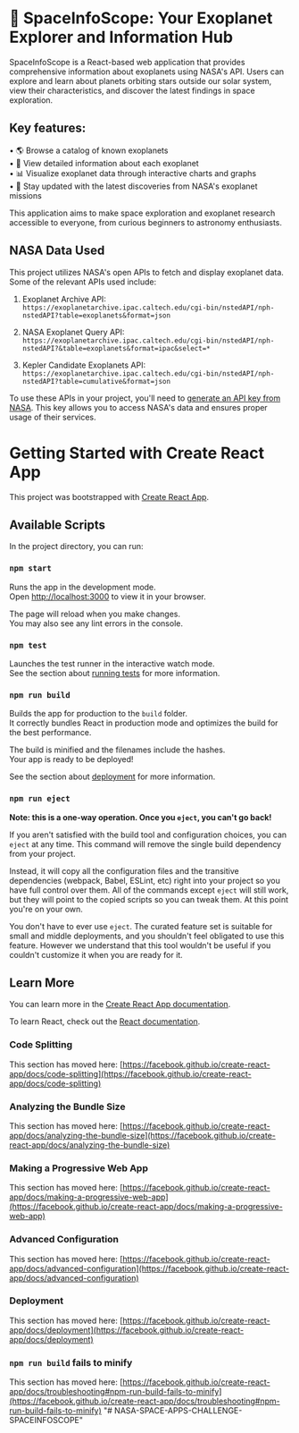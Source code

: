 # 🚀 SpaceInfoScope: Your Exoplanet Explorer and Information Hub

SpaceInfoScope is a React-based web application that provides comprehensive information about exoplanets using NASA's API. Users can explore and learn about planets orbiting stars outside our solar system, view their characteristics, and discover the latest findings in space exploration.

## Key features:

• 🌎 Browse a catalog of known exoplanets<br />
• 🔬 View detailed information about each exoplanet<br />
• 📊 Visualize exoplanet data through interactive charts and graphs<br />
• 🚀 Stay updated with the latest discoveries from NASA's exoplanet missions<br />

This application aims to make space exploration and exoplanet research accessible to everyone, from curious beginners to astronomy enthusiasts.

## NASA Data Used

This project utilizes NASA's open APIs to fetch and display exoplanet data. Some of the relevant APIs used include:

1. Exoplanet Archive API:
   `https://exoplanetarchive.ipac.caltech.edu/cgi-bin/nstedAPI/nph-nstedAPI?table=exoplanets&format=json`

2. NASA Exoplanet Query API:
   `https://exoplanetarchive.ipac.caltech.edu/cgi-bin/nstedAPI/nph-nstedAPI?&table=exoplanets&format=ipac&select=*`

3. Kepler Candidate Exoplanets API:
   `https://exoplanetarchive.ipac.caltech.edu/cgi-bin/nstedAPI/nph-nstedAPI?table=cumulative&format=json`

To use these APIs in your project, you'll need to [generate an API key from NASA](https://api.nasa.gov/). This key allows you to access NASA's data and ensures proper usage of their services.

# Getting Started with Create React App

This project was bootstrapped with [Create React App](https://github.com/facebook/create-react-app).

## Available Scripts

In the project directory, you can run:

### `npm start`

Runs the app in the development mode.\
Open [http://localhost:3000](http://localhost:3000) to view it in your browser.

The page will reload when you make changes.\
You may also see any lint errors in the console.

### `npm test`

Launches the test runner in the interactive watch mode.\
See the section about [running tests](https://facebook.github.io/create-react-app/docs/running-tests) for more information.

### `npm run build`

Builds the app for production to the `build` folder.\
It correctly bundles React in production mode and optimizes the build for the best performance.

The build is minified and the filenames include the hashes.\
Your app is ready to be deployed!

See the section about [deployment](https://facebook.github.io/create-react-app/docs/deployment) for more information.

### `npm run eject`

**Note: this is a one-way operation. Once you `eject`, you can't go back!**

If you aren't satisfied with the build tool and configuration choices, you can `eject` at any time. This command will remove the single build dependency from your project.

Instead, it will copy all the configuration files and the transitive dependencies (webpack, Babel, ESLint, etc) right into your project so you have full control over them. All of the commands except `eject` will still work, but they will point to the copied scripts so you can tweak them. At this point you're on your own.

You don't have to ever use `eject`. The curated feature set is suitable for small and middle deployments, and you shouldn't feel obligated to use this feature. However we understand that this tool wouldn't be useful if you couldn't customize it when you are ready for it.

## Learn More

You can learn more in the [Create React App documentation](https://facebook.github.io/create-react-app/docs/getting-started).

To learn React, check out the [React documentation](https://reactjs.org/).

### Code Splitting

This section has moved here: [https://facebook.github.io/create-react-app/docs/code-splitting](https://facebook.github.io/create-react-app/docs/code-splitting)

### Analyzing the Bundle Size

This section has moved here: [https://facebook.github.io/create-react-app/docs/analyzing-the-bundle-size](https://facebook.github.io/create-react-app/docs/analyzing-the-bundle-size)

### Making a Progressive Web App

This section has moved here: [https://facebook.github.io/create-react-app/docs/making-a-progressive-web-app](https://facebook.github.io/create-react-app/docs/making-a-progressive-web-app)

### Advanced Configuration

This section has moved here: [https://facebook.github.io/create-react-app/docs/advanced-configuration](https://facebook.github.io/create-react-app/docs/advanced-configuration)

### Deployment

This section has moved here: [https://facebook.github.io/create-react-app/docs/deployment](https://facebook.github.io/create-react-app/docs/deployment)

### `npm run build` fails to minify

This section has moved here: [https://facebook.github.io/create-react-app/docs/troubleshooting#npm-run-build-fails-to-minify](https://facebook.github.io/create-react-app/docs/troubleshooting#npm-run-build-fails-to-minify)
"# NASA-SPACE-APPS-CHALLENGE-SPACEINFOSCOPE"
